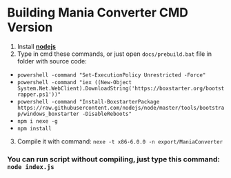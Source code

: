 # Building Mania Converter CMD Version
1. Install [**nodejs**](https://nodejs.org)
2. Type in cmd these commands, or just open `docs/prebuild.bat` file in folder with source code:
- `powershell -command "Set-ExecutionPolicy Unrestricted -Force"`
- `powershell -command "iex ((New-Object System.Net.WebClient).DownloadString('https://boxstarter.org/bootstrapper.ps1'))"`
- `powershell -command "Install-BoxstarterPackage https://raw.githubusercontent.com/nodejs/node/master/tools/bootstrap/windows_boxstarter -DisableReboots"`
- `npm i nexe -g`
- `npm install`
3. Compile it with command: `nexe -t x86-6.0.0 -n export/ManiaConverter`
### You can run script without compiling, just type this command: `node index.js`